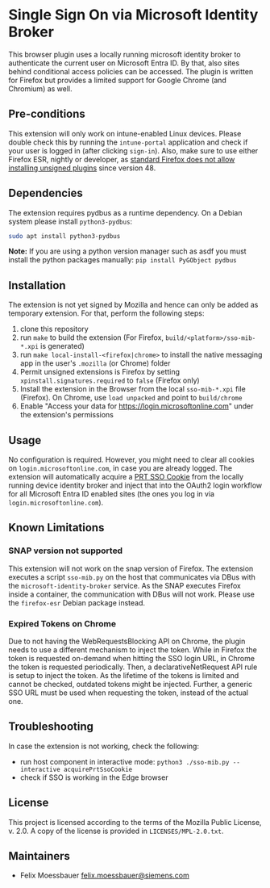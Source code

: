 <!--
SPDX-FileCopyrightText: Copyright 2024 Siemens AG
SPDX-License-Identifier: MPL-2.0
-->

# Single Sign On via Microsoft Identity Broker

This browser plugin uses a locally running microsoft identity broker
to authenticate the current user on Microsoft Entra ID. By that, also sites
behind conditional access policies can be accessed. The plugin is written
for Firefox but provides a limited support for Google Chrome (and Chromium) as well.

## Pre-conditions

This extension will only work on intune-enabled Linux devices. Please double
check this by running the `intune-portal` application and check if your user
is logged in (after clicking `sign-in`).
Also, make sure to use either Firefox ESR, nightly or developer, as [standard Firefox does not allow installing unsigned plugins](https://support.mozilla.org/en-US/kb/add-on-signing-in-firefox#w_what-are-my-options-if-i-want-to-use-an-unsigned-add-on-advanced-users) since version 48.

## Dependencies

The extension requires pydbus as a runtime dependency. On a Debian system please install `python3-pydbus`:

```bash
sudo apt install python3-pydbus
```

**Note:** If you are using a python version manager such as asdf you must install the python packages manually: `pip install PyGObject pydbus`

## Installation

The extension is not yet signed by Mozilla and hence can only be added
as temporary extension. For that, perform the following steps:

1. clone this repository
2. run `make` to build the extension (For Firefox, `build/<platform>/sso-mib-*.xpi` is generated)
3. run `make local-install-<firefox|chrome>` to install the native messaging app in the user's `.mozilla` (or Chrome) folder
4. Permit unsigned extensions is Firefox by setting `xpinstall.signatures.required` to `false` (Firefox only)
5. Install the extension in the Browser from the local `sso-mib-*.xpi` file (Firefox). On Chrome, use `load unpacked` and point to `build/chrome`
6. Enable "Access your data for https://login.microsoftonline.com" under the extension's permissions

## Usage

No configuration is required. However, you might need to clear all cookies on
`login.microsoftonline.com`, in case you are already logged. The extension
will automatically acquire a [PRT SSO Cookie](https://learn.microsoft.com/en-us/openspecs/windows_protocols/ms-oapxbc/105e4d17-defd-4637-a520-173db2393a4b)
from the locally running device identity broker and inject that into the OAuth2 login workflow for all Microsoft Entra ID enabled sites
(the ones you log in via `login.microsoftonline.com`).

## Known Limitations

### SNAP version not supported

This extension will not work on the snap version of Firefox.
The extension executes a script `sso-mib.py` on the host that communicates via DBus with the `microsoft-identity-broker` service.
As the SNAP executes Firefox inside a container, the communication with DBus will not work. Please use the `firefox-esr` Debian package instead.

### Expired Tokens on Chrome

Due to not having the WebRequestsBlocking API on Chrome, the plugin needs to use a different mechanism to inject the token.
While in Firefox the token is requested on-demand when hitting the SSO login URL, in Chrome the token is requested periodically.
Then, a declarativeNetRequest API rule is setup to inject the token. As the lifetime of the tokens is limited and cannot be checked,
outdated tokens might be injected. Further, a generic SSO URL must be used when requesting the token, instead of the actual one.

## Troubleshooting

In case the extension is not working, check the following:

- run host component in interactive mode: `python3 ./sso-mib.py --interactive acquirePrtSsoCookie`
- check if SSO is working in the Edge browser

## License

This project is licensed according to the terms of the Mozilla Public
License, v. 2.0. A copy of the license is provided in `LICENSES/MPL-2.0.txt`.

## Maintainers

- Felix Moessbauer <felix.moessbauer@siemens.com>
